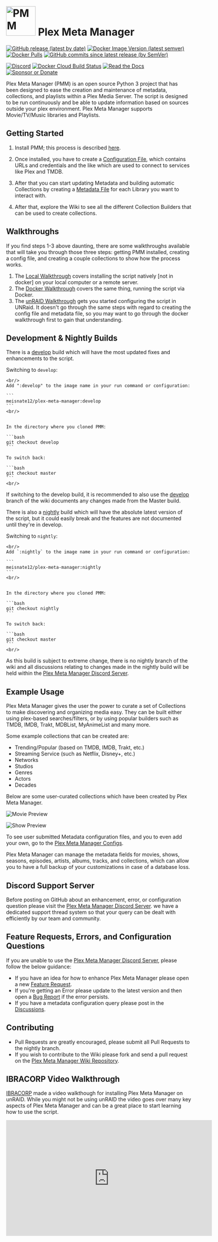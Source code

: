 # <img width="80px" src="_static/pmm.png" alt="PMM"> Plex Meta Manager

[![GitHub release (latest by date)](https://img.shields.io/github/v/release/meisnate12/Plex-Meta-Manager?style=plastic)](https://github.com/meisnate12/Plex-Meta-Manager/releases)
[![Docker Image Version (latest semver)](https://img.shields.io/docker/v/meisnate12/plex-meta-manager?label=docker&sort=semver&style=plastic)](https://hub.docker.com/r/meisnate12/plex-meta-manager)
[![Docker Pulls](https://img.shields.io/docker/pulls/meisnate12/plex-meta-manager?style=plastic)](https://hub.docker.com/r/meisnate12/plex-meta-manager)
[![GitHub commits since latest release (by SemVer)](https://img.shields.io/github/commits-since/meisnate12/plex-meta-manager/latest/develop?label=Commits%20in%20Develop&style=plastic)](https://github.com/meisnate12/Plex-Meta-Manager/tree/develop)

[![Discord](https://img.shields.io/discord/822460010649878528?label=Discord&style=plastic)](https://discord.gg/NfH6mGFuAB)
[![Docker Cloud Build Status](https://img.shields.io/docker/cloud/build/meisnate12/plex-meta-manager?style=plastic)](https://hub.docker.com/r/meisnate12/plex-meta-manager)
[![Read the Docs](https://img.shields.io/readthedocs/plex-meta-manager-wiki?style=plastic)](https://metamanager.wiki)
[![Sponsor or Donate](https://img.shields.io/badge/-Sponsor_or_Donate-blueviolet?style=plastic)](https://github.com/sponsors/meisnate12)

Plex Meta Manager (PMM) is an open source Python 3 project that has been designed to ease the creation and maintenance of metadata, collections, and playlists within a Plex Media Server. The script is designed to be run continuously and be able to update information based on sources outside your plex environment. Plex Meta Manager supports Movie/TV/Music libraries and Playlists.

## Getting Started

1. Install PMM; this process is described [here](/home/installation).

2. Once installed, you have to create a [Configuration File](config/configuration), which contains URLs and credentials and the like which are used to connect to services like Plex and TMDB.

3. After that you can start updating Metadata and building automatic Collections by creating a [Metadata File](metadata/metadata) for each Library you want to interact with.

4. After that, explore the Wiki to see all the different Collection Builders that can be used to create collections.

## Walkthroughs

If you find steps 1-3 above daunting, there are some walkthroughs available that will take you through those three steps: getting PMM installed, creating a config file, and creating a couple collections to show how the process works.

   1. The [Local Walkthrough](home/guides/local) covers installing the script natively [not in docker] on your local computer or a remote server.
   2. The [Docker Walkthrough](home/guides/docker) covers the same thing, running the script via Docker.
   3. The [unRAID Walkthrough](home/guides/unraid) gets you started configuring the script in UNRaid.  It doesn't go through the same steps with regard to creating the config file and metadata file, so you may want to go through the docker walkthrough first to gain that understanding.

## Development & Nightly Builds
There is a [develop](https://github.com/meisnate12/Plex-Meta-Manager/tree/develop) build which will have the most updated fixes and enhancements to the script.

Switching to `develop`:

````{tab} if running in Docker
<br/>
Add ":develop" to the image name in your run command or configuration:

```
meisnate12/plex-meta-manager:develop
```
<br/>
````
````{tab} if running on the host:

In the directory where you cloned PMM:

```bash
git checkout develop
```

To switch back:

```bash
git checkout master
```
<br/>
````

If switching to the develop build, it is recommended to also use the [develop](https://metamanager.wiki/en/develop/) branch of the wiki documents any changes made from the Master build.

There is also a [nightly](https://github.com/meisnate12/Plex-Meta-Manager/tree/nightly) build which will have the absolute latest version of the script, but it could easily break and the features are not documented until they're in develop.

Switching to `nightly`:

````{tab} if running in Docker
<br/>
Add `:nightly` to the image name in your run command or configuration:

```
meisnate12/plex-meta-manager:nightly
```
<br/>
````
````{tab} if running on the host:

In the directory where you cloned PMM:

```bash
git checkout nightly
```

To switch back:

```bash
git checkout master
```
<br/>
````


As this build is subject to extreme change, there is no nightly branch of the wiki and all discussions relating to changes made in the nightly build will be held within the [Plex Meta Manager Discord Server](https://discord.gg/NfH6mGFuAB).

## Example Usage

Plex Meta Manager gives the user the power to curate a set of Collections to make discovering and organizing media easy. They can be built either using plex-based searches/filters, or by using popular builders such as TMDB, IMDB, Trakt, MDBList, MyAnimeList and many more.

Some example collections that can be created are:
  * Trending/Popular (based on TMDB, IMDB, Trakt, etc.)
  * Streaming Service (such as Netflix, Disney+, etc.)
  * Networks
  * Studios
  * Genres
  * Actors
  * Decades

Below are some user-curated collections which have been created by Plex Meta Manager.

![Movie Preview](home/movie-preview.png)

![Show Preview](home/show-preview.png)

To see user submitted Metadata configuration files, and you to even add your own, go to the [Plex Meta Manager Configs](https://github.com/meisnate12/Plex-Meta-Manager-Configs).

Plex Meta Manager can manage the metadata fields for movies, shows, seasons, episodes, artists, albums, tracks, and collections, which can allow you to have a full backup of your customizations in case of a database loss.

## Discord Support Server
Before posting on GitHub about an enhancement, error, or configuration question please visit the [Plex Meta Manager Discord Server](https://discord.gg/NfH6mGFuAB). we have a dedicated support thread system so that your query can be dealt with efficiently by our team and community.

## Feature Requests, Errors, and Configuration Questions
If you are unable to use the [Plex Meta Manager Discord Server](https://discord.gg/NfH6mGFuAB), please follow the below guidance:
* If you have an idea for how to enhance Plex Meta Manager please open a new [Feature Request](https://github.com/meisnate12/Plex-Meta-Manager/issues/new?assignees=meisnate12&labels=status%3Anot-yet-viewed%2C+enhancement&template=feature_request.md&title=Feature+Request%3A+).
* If you're getting an Error please update to the latest version and then open a [Bug Report](https://github.com/meisnate12/Plex-Meta-Manager/issues/new?assignees=meisnate12&labels=status%3Anot-yet-viewed%2C+bug&template=bug_report.md&title=Bug%3A+) if the error persists.
* If you have a metadata configuration query please post in the [Discussions](https://github.com/meisnate12/Plex-Meta-Manager/discussions).

## Contributing
* Pull Requests are greatly encouraged, please submit all Pull Requests to the nightly branch.
* If you wish to contribute to the Wiki please fork and send a pull request on the [Plex Meta Manager Wiki Repository](https://github.com/meisnate12/Plex-Meta-Manager-Wiki).

## IBRACORP Video Walkthrough

[IBRACORP](https://ibracorp.io/) made a video walkthough for installing Plex Meta Manager on unRAID. While you might not be using unRAID the video goes over many key aspects of Plex Meta Manager and can be a great place to start learning how to use the script.

<iframe width="560" height="315" src="https://www.youtube.com/embed/dF69MNoot3w" title="YouTube video player" frameborder="0" allow="accelerometer; autoplay; clipboard-write; encrypted-media; gyroscope; picture-in-picture" allowfullscreen></iframe>

<br/>
